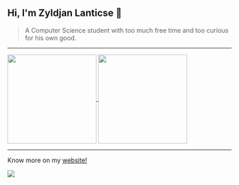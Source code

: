 ## Hi, I'm Zyldjan Lanticse 👋
> A Computer Science student with too much free time and too curious for his own good. 

<hr>

<a href="https://github.com/anuraghazra/github-readme-stats">
  <img height=200 align="center" src="https://github-readme-stats.vercel.app/api?username=Zyd8&show_icons=true&theme=dracula"/>
</a>
<a href="https://github.com/anuraghazra/convoychat">
  <img height=200 align="center" src="https://github-readme-stats.vercel.app/api/top-langs/?username=Zyd8&hide=shaderlab,css,html,HLSL,Jinja,Hack&layout=donut&theme=dracula&card_width=320""/>
</a>

<hr>


Know more on my [website!](lanticse.me)


![](https://komarev.com/ghpvc/?username=Zyd8&color=red&style=for-the-badge)
